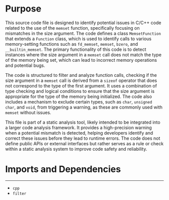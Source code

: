 # Purpose
This source code file is designed to identify potential issues in C/C++ code related to the use of the `memset` function, specifically focusing on mismatches in the size argument. The code defines a class `MemsetFunction` that extends a `Function` class, which is used to identify calls to various memory-setting functions such as `fd_memset`, `memset`, `bzero`, and `__builtin_memset`. The primary functionality of this code is to detect instances where the size argument in a `memset` call does not match the type of the memory being set, which can lead to incorrect memory operations and potential bugs.

The code is structured to filter and analyze function calls, checking if the size argument in a `memset` call is derived from a `sizeof` operator that does not correspond to the type of the first argument. It uses a combination of type checking and logical conditions to ensure that the size argument is appropriate for the type of the memory being initialized. The code also includes a mechanism to exclude certain types, such as `char`, `unsigned char`, and `void`, from triggering a warning, as these are commonly used with `memset` without issues.

This file is part of a static analysis tool, likely intended to be integrated into a larger code analysis framework. It provides a high-precision warning when a potential mismatch is detected, helping developers identify and correct these issues before they lead to runtime errors. The code does not define public APIs or external interfaces but rather serves as a rule or check within a static analysis system to improve code safety and reliability.
# Imports and Dependencies

---
- `cpp`
- `filter`


